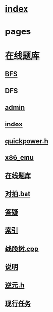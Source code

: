 # [index](\index.html)
# pages
# [在线题库](\markdown\在线题库.html)
## [BFS](index.html?page=BFS.md)
## [DFS](index.html?page=DFS.md)
## [admin](index.html?page=admin.html)
## [index](index.html?page=index.md)
## [quickpower.h](index.html?page=quickpower.h)
## [x86_emu](index.html?page=x86_emu.md)
## [在线题库](index.html?page=在线题库.html)
## [对拍.bat](index.html?page=对拍.bat)
## [答疑](index.html?page=答疑.md)
## [索引](index.html?page=索引.md)
## [线段树.cpp](index.html?page=线段树.cpp)
## [说明](index.html?page=说明.md)
## [逆元.h](index.html?page=逆元.h)
## [现行任务](index.html?page=现行任务.md)
